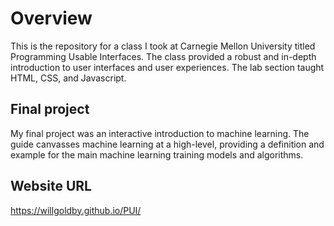 # Overview

This is the repository for a class I took at Carnegie Mellon University titled Programming Usable Interfaces. The class provided a robust and in-depth introduction to user interfaces and user experiences. The lab section taught HTML, CSS, and Javascript. 

## Final project

My final project was an interactive introduction to machine learning. The guide canvasses machine learning at a high-level, providing a definition and example for the main machine learning training models and algorithms. 

## Website URL

https://willgoldby.github.io/PUI/
